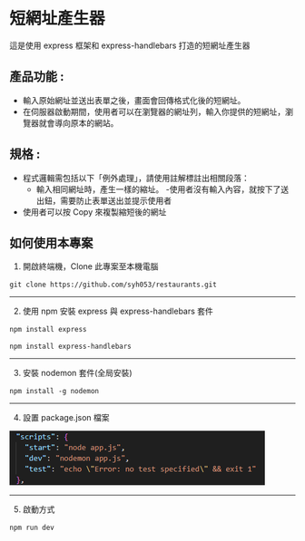 # 短網址產生器
這是使用 express 框架和 express-handlebars 打造的短網址產生器

## 產品功能 :
+ 輸入原始網址並送出表單之後，畫面會回傳格式化後的短網址。
+ 在伺服器啟動期間，使用者可以在瀏覽器的網址列，輸入你提供的短網址，瀏覽器就會導向原本的網站。


## 規格 :
+ 程式邏輯需包括以下「例外處理」，請使用註解標註出相關段落：
  - 輸入相同網址時，產生一樣的縮址。
  -使用者沒有輸入內容，就按下了送出鈕，需要防止表單送出並提示使用者
+ 使用者可以按 Copy 來複製縮短後的網址

## 如何使用本專案

1. 開啟終端機，Clone 此專案至本機電腦

```
git clone https://github.com/syh053/restaurants.git
```
___

2. 使用 npm 安裝 express 與 express-handlebars 套件

```
npm install express
```

```
npm install express-handlebars
```
___

3. 安裝 nodemon 套件(全局安裝)

```
npm install -g nodemon
```
___

4. 設置 package.json 檔案

![image](https://github.com/syh053/restaurants/blob/main/image/setting%20package.png)

___

5. 啟動方式

 ```
npm run dev
```